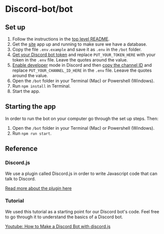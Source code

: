 # Discord-bot/bot

## Set up

1. Follow the instructions in the [top level README](/).
1. Get the [site](/site) app up and running to make sure we have a database.
1. Copy the file `.env.example` and save it as `.env` in the `/bot` folder.
1. [Get your Discord bot token](https://www.writebots.com/discord-bot-token/#:~:text=A%20Discord%20Bot%20Token%20is,generate%20a%20Discord%20Bot%20Token) and replace `PUT_YOUR_TOKEN_HERE` with your token in the `.env` file. Leave the quotes around the value.
1. [Enable developer](https://discordia.me/en/developer-mode) mode in Discord and then [copy the channel ID](https://discordia.me/en/developer-mode#usage) and replace `PUT_YOUR_CHANNEL_ID_HERE` in the `.env` file. Leeave the quotes around the value.
1. Open the `/bot` folder in your Terminal (Mac) or Powershell (Windows).
1. Run `npm install` in Terminal.
1. Start the app.

## Starting the app

In order to run the bot on your computer go through the set up steps. Then:

1. Open the `/bot` folder in your Terminal (Mac) or Powershell (Windows).
1. Run `npm run start`.

## Reference

### Discord.js

We use a plugin called Discord.js in order to write Javascript code that can talk to Discord.

[Read more about the plugin here](https://discord.js.org/)

### Tutorial

We used this tutorial as a starting point for our Discord bot's code. Feel free to go through it to understand the basics of a Discord bot.

[Youtube: How to Make a Discord Bot with discord.js](https://www.youtube.com/playlist?list=PLRqwX-V7Uu6avBYxeBSwF48YhAnSn_sA4)
